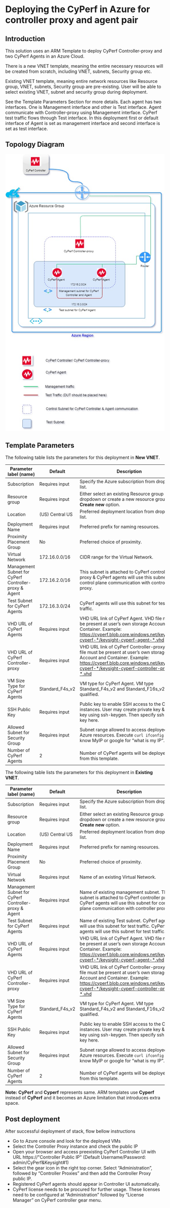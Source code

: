 # Deploying the CyPerf in Azure for controller proxy and agent pair        
## Introduction
This solution uses an ARM Template to deploy CyPerf Controller-proxy and two CyPerf Agents in an Azure Cloud.

There is a new VNET template, meaning the entire necessary resources will be created from scratch, including VNET, subnets, Security group etc.

Existing VNET template, meaning entire network resources like Resource group, VNET, subnets, Security group are pre-existing. User will be able to select existing VNET, subnet and security group during deployment.

See the Template Parameters Section for more details. Each agent has two interfaces. One is Management interface and other is Test interface. Agent communicate with Controller-proxy using Management interface. CyPerf test traffic flows through Test interface.  In this deployment first or default interface of Agent is set as management interface and second interface is set as test interface. 


## Topology Diagram
![cyperf_controller_proxy_and_agent_pair.jpg](cyperf_controller_proxy_and_agent_pair.jpg)

## Template Parameters
The following table lists the parameters for this deployment in **New VNET**.

| **Parameter label (name)**                   | **Default**            | **Description**  |
| ----------------------- | ----------------- | ----- |
| Subscription                   | Requires input            | Specify the Azure subscription from dropdown list.  |
| Resource group                   | Requires input            | Either select an existing Resource group from dropdown or create a new resource group with **Create new** option.  |
| Location                   | (US) Central US            | Preferred deployment location from dropdown list.  |
| Deployment Name                   | Requires input            | Preferred prefix for naming resources.  |
| Proximity Placement Group                   | No            | Preferred choice of proximity.  |
| Virtual Network                   |    172.16.0.0/16         | CIDR range for the Virtual Network.  |
| Management Subnet for CyPerf Controller-proxy & Agent                   | 172.16.2.0/16            | This subnet is attached to CyPerf controller proxy & CyPerf agents will use this subnet for control plane communication with controller-proxy.  |
| Test Subnet for CyPerf Agents                   | 172.16.3.0/24            | CyPerf agents will use this subnet for test traffic.  |
| VHD URL of CyPerf Agents                   | Requires input            | VHD URL link of CyPerf Agent. VHD file must be present at user’s own storage Account and Container. Example: https://cyperf.blob.core.windows.net/keysight-cyperf-*/keysight-cyperf-agent-*.vhd |
| VHD URL of CyPerf Controller-proxy                   | Requires input            | VHD URL link of CyPerf Controller-proxy. VHD file must be present at user’s own storage Account and Container. Example: https://cyperf.blob.core.windows.net/keysight-cyperf-*/keysight-cyperf-controller-proxy-*.vhd |
| VM Size Type for CyPerf Agents                   | Standard_F4s_v2            | VM type for CyPerf Agent. VM type Standard_F4s_v2 and Standard_F16s_v2 are qualified.  |
| SSH Public Key                   | Requires input            | Public key to enable SSH access to the CyPerf instances. User may create private key & public key using ssh-keygen. Then specify ssh public key here.   |
| Allowed Subnet for Security Group                   | Requires input            | Subnet range allowed to access deployed Azure resources. Execute `curl ifconfig.co` to know MyIP or google for “what is my IP”.  |
| Number of CyPerf Agents                   | 2            | Number of CyPerf agents will be deployed from this template.  |

The following table lists the parameters for this deployment in **Existing VNET**.

| **Parameter label (name)**                   | **Default**            | **Description**  |
| ----------------------- | ----------------- | ----- |
| Subscription                   | Requires input            | Specify the Azure subscription from dropdown list.  |
| Resource group                   | Requires input            | Either select an existing Resource group from dropdown or create a new resource group with **Create new** option.  |
| Location                   | (US) Central US            | Preferred deployment location from dropdown list.  |
| Deployment Name                   | Requires input            | Preferred prefix for naming resources.  |
| Proximity Placement Group                   | No            | Preferred choice of proximity.  |
| Virtual Network                   | Requires input            | Name of an existing Virtual Network.  |
| Management Subnet for CyPerf Controller-proxy & Agent                  | Requires input            | Name of existing management subnet. This subnet is attached to CyPerf controller proxy & CyPerf agents will use this subnet for control plane communication with controller proxy.  |
| Test Subnet for CyPerf Agents                   | Requires input            | Name of existing Test subnet. CyPerf agents will use this subnet for test traffic. CyPerf agents will use this subnet for test traffic.  |
| VHD URL of CyPerf Agents                   | Requires input            | VHD URL link of CyPerf Agent. VHD file must be present at user’s own storage Account and Container. Example: https://cyperf.blob.core.windows.net/keysight-cyperf-*/keysight-cyperf-agent-*.vhd  |
| VHD URL of CyPerf Controller-proxy                   | Requires input            | VHD URL link of CyPerf Controller-proxy. VHD file must be present at user’s own storage Account and Container. Example: https://cyperf.blob.core.windows.net/keysight-cyperf-*/keysight-cyperf-controller-proxy-*.vhd |
| VM Size Type for CyPerf Agents                   | Standard_F4s_v2            | VM type for CyPerf Agent. VM type Standard_F4s_v2 and Standard_F16s_v2 are qualified.  |
| SSH Public Key                   | Requires input            | Public key to enable SSH access to the CyPerf instances. User may create private key & public key using ssh-keygen. Then specify ssh public key here.   |
| Allowed Subnet for Security Group                   | Requires input            | Subnet range allowed to access deployed Azure resources. Execute `curl ifconfig.co` to know MyIP or google for “what is my IP”.  |
| Number of CyPerf Agents                   | 2            | Number of CyPerf agents will be deployed from this template.  |

**Note:** **CyPerf** and **Cyperf** represents same. ARM templates use **Cyperf** instead of **CyPerf** and it becomes an Azure limitation that introduces extra space.


## Post deployment

After successful deployment of stack, flow bellow instructions

-	Go to Azure console and look for the deployed VMs
-	Select the Controller Proxy instance and check the public IP 
-	Open your browser and access preexisting CyPerf Controller UI with URL https://"Controller Public IP" (Default Username/Password: admin\/CyPerf\&Keysight#1)
-   Select the gear icon in the right top corner. Select “Administration”, followed by “Controller Proxies” and then add the Controller Proxy public IP.
-   Registered CyPerf agents should appear in Controller UI automatically.
-   CyPerf license needs to be procured for further usage. These licenses need to be configured at “Administration” followed by “License Manager” on CyPerf controller gear menu.
